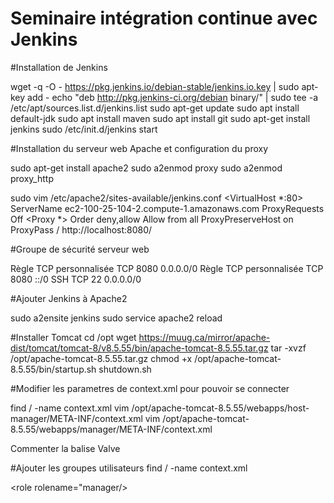 # Seminaire intégration continue avec Jenkins

#Installation de Jenkins

wget -q -O - https://pkg.jenkins.io/debian-stable/jenkins.io.key | sudo apt-key add -
echo "deb http://pkg.jenkins-ci.org/debian binary/" | sudo tee -a /etc/apt/sources.list.d/jenkins.list
sudo apt-get update
sudo apt install default-jdk
sudo apt install maven
sudo apt install git
sudo apt-get install jenkins
sudo /etc/init.d/jenkins start

#Installation du serveur web Apache et configuration du proxy

sudo apt-get install apache2
sudo a2enmod proxy
sudo a2enmod proxy_http

sudo vim /etc/apache2/sites-available/jenkins.conf
<VirtualHost *:80>
	ServerName ec2-100-25-104-2.compute-1.amazonaws.com
	ProxyRequests Off
	<Proxy *>
		Order deny,allow
		Allow from all
	</Proxy>
	ProxyPreserveHost on
	ProxyPass / http://localhost:8080/
</VirtualHost>

#Groupe de sécurité serveur web

Règle TCP personnalisée
TCP
8080
0.0.0.0/0
Règle TCP personnalisée
TCP
8080
::/0
SSH
TCP
22
0.0.0.0/0

#Ajouter Jenkins à Apache2

sudo a2ensite jenkins
sudo service apache2 reload

#Installer Tomcat 
cd /opt
wget https://muug.ca/mirror/apache-dist/tomcat/tomcat-8/v8.5.55/bin/apache-tomcat-8.5.55.tar.gz
tar -xvzf /opt/apache-tomcat-8.5.55.tar.gz
chmod +x /opt/apache-tomcat-8.5.55/bin/startup.sh 
shutdown.sh

#Modifier les parametres de context.xml pour pouvoir se connecter

find / -name context.xml
vim /opt/apache-tomcat-8.5.55/webapps/host-manager/META-INF/context.xml
vim /opt/apache-tomcat-8.5.55/webapps/manager/META-INF/context.xml

Commenter la balise Valve

#Ajouter les groupes utilisateurs
find / -name context.xml

<role rolename="manager/>
<role rolename="manager-gui"/>
<role rolename="manager-script"/>
<role rolename="manager-jmx"/>
<role rolename="manager-status"/>
<user username="admin" password="admin" roles="manager-gui, manager-script, manager-jmx, manager-status"/>
<user username="deployer" password="deployer" roles="manager-script"/>
<user username="tomcat" password="s3cret" roles="manager-gui"/>